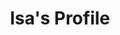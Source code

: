 ---
title: Isa's Profile
full_name: Isa Lyubimova
layout: fellow
img: 
location: Atlanta, GA
email: vasilisa.constance@gmail.com
linkedin: https://www.linkedin.com/in/isalyubimova/
twitter: 
github: https://github.com/isalyu
description: MLH March '23 Prep Fellow || Mathematics and Computer Science Student || Always Learning
university: Georgia Institute of Technology 
interests: Learning new technologies, Reading (both non-fiction & fiction), Hiking, Puzzles
favorite_programming_language: Python 
---